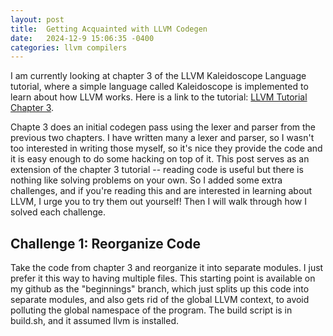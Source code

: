 ```yaml
---
layout: post
title:  Getting Acquainted with LLVM Codegen
date:   2024-12-9 15:06:35 -0400
categories: llvm compilers
---
```


I am currently looking at chapter 3 of the LLVM Kaleidoscope Language tutorial, where a simple language called Kaleidoscope is implemented to learn about how LLVM works. Here is a link to the tutorial: [LLVM Tutorial Chapter 3](https://llvm.org/docs/tutorial/MyFirstLanguageFrontend/LangImpl03.html).

Chapte 3 does an initial codegen pass using the lexer and parser from the previous two chapters. I have written many a lexer and parser, so I wasn't too interested in writing those myself, so it's nice they provide the code and it is easy enough to do some hacking on top of it. This post serves as an extension of the chapter 3 tutorial -- reading code is useful but there is nothing like solving problems on your own. So I added some extra challenges, and if you're reading this and are interested in learning about LLVM, I urge you to try them out yourself! Then I will walk through how I solved each challenge.

## Challenge 1: Reorganize Code 

Take the code from chapter 3 and reorganize it into separate modules. I just prefer it this way to having multiple files. This starting point is available on my github as the "beginnings" branch, which just splits up this code into separate modules, and also gets rid of the global LLVM context, to avoid polluting the global namespace of the program. The build script is in build.sh, and it assumed llvm is installed. 



